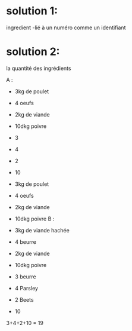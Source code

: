 
<!-- step recipes binary search tree -->

# solution 1: 

ingredient -lié à un numéro comme un identifiant



# solution 2: 


la quantité des ingrédients



<!-- at the start  -->

A : 
- 3kg de poulet
- 4 oeufs
- 2kg de viande
- 10dkg poivre


- 3
- 4 
- 2
- 10


- 3kg de poulet
- 4 oeufs
- 2kg de viande
- 10dkg poivre
B :
- 3kg de viande hachée
- 4 beurre
- 2kg de viande
- 10dkg poivre



- 3 beurre
- 4 Parsley
- 2 Beets
- 10




3+4+2+10 = 19 